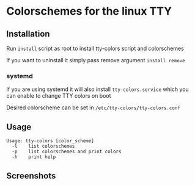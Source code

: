 # Colorschemes for the linux TTY

## Installation

Run ```install``` script as root to install tty-colors script and colorschemes

If you want to uninstall it simply pass remove argument ```install remove```

### systemd

If you are using systemd it will also install ```tty-colors.service``` which you can enable to change TTY colors on boot

Desired colorscheme can be set in ```/etc/tty-colors/tty-colors.conf```

## Usage

```
Usage: tty-colors [color_scheme]
  -l    list colorschemes
  -p    list colorschemes and print colors
  -h    print help
```

## Screenshots

